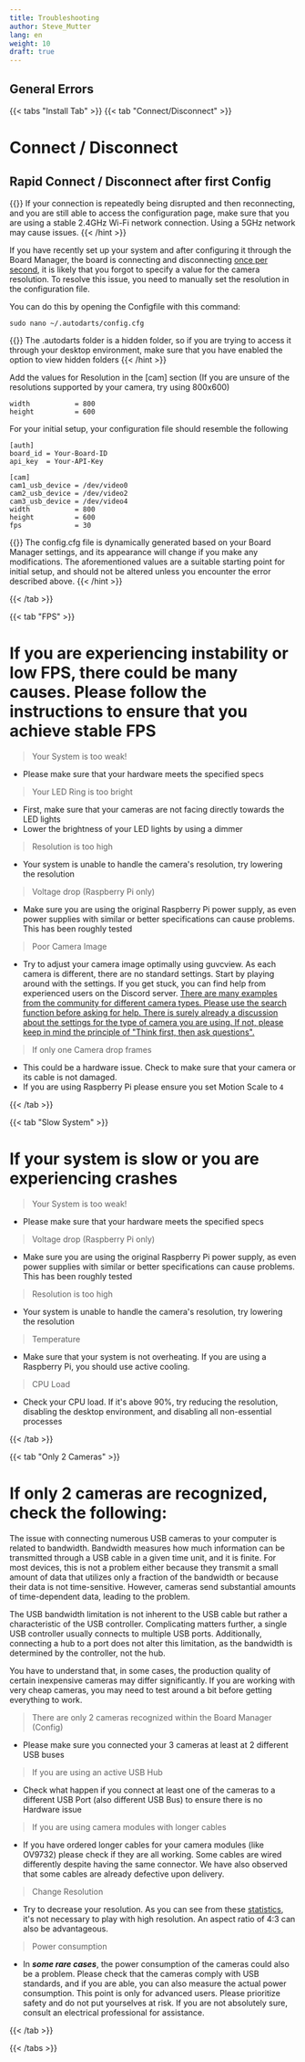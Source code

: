 ```yaml
---
title: Troubleshooting
author: Steve_Mutter
lang: en
weight: 10
draft: true
---
```


## General Errors

{{< tabs "Install Tab" >}}
{{< tab "Connect/Disconnect" >}}

# Connect / Disconnect

## Rapid Connect / Disconnect after first Config

{{<hint type=note icon=gdoc_info_outline >}}
If your connection is repeatedly being disrupted and then reconnecting, and you are still able to access the configuration page, make sure that you are using a stable 2.4GHz Wi-Fi network connection. Using a 5GHz network may cause issues.
{{< /hint >}}

If you have recently set up your system and after configuring it through the Board Manager, the board is connecting and disconnecting <u>once per second</u>, it is likely that you forgot to specify a value for the camera resolution. To resolve this issue, you need to manually set the resolution in the configuration file.

You can do this by opening the Configfile with this command:

```
sudo nano ~/.autodarts/config.cfg
```

{{<hint type=note icon=gdoc_info_outline >}}
The .autodarts folder is a hidden folder, so if you are trying to access it through your desktop environment, make sure that you have enabled the option to view hidden folders
{{< /hint >}}

Add the values for Resolution in the [cam] section (If you are unsure of the resolutions supported by your camera, try using 800x600)

```
width           = 800
height          = 600
```

For your initial setup, your configuration file should resemble the following

```
[auth]
board_id = Your-Board-ID
api_key  = Your-API-Key

[cam]
cam1_usb_device = /dev/video0
cam2_usb_device = /dev/video2
cam3_usb_device = /dev/video4
width           = 800
height          = 600
fps             = 30
```

{{<hint type=note icon=gdoc_info_outline >}}
The config.cfg file is dynamically generated based on your Board Manager settings, and its appearance will change if you make any modifications. The aforementioned values are a suitable starting point for initial setup, and should not be altered unless you encounter the error described above.
{{< /hint >}}

{{< /tab >}}

{{< tab "FPS" >}}

# If you are experiencing instability or low FPS, there could be many causes. Please follow the instructions to ensure that you achieve stable FPS

> Your System is too weak!

- Please make sure that your hardware meets the specified specs

> Your LED Ring is too bright

- First, make sure that your cameras are not facing directly towards the LED lights
- Lower the brightness of your LED lights by using a dimmer

> Resolution is too high

- Your system is unable to handle the camera's resolution, try lowering the resolution

> Voltage drop (Raspberry Pi only)

- Make sure you are using the original Raspberry Pi power supply, as even power supplies with similar or better specifications can cause problems. This has been roughly tested

> Poor Camera Image

- Try to adjust your camera image optimally using guvcview. As each camera is different, there are no standard settings. Start by playing around with the settings. If you get stuck, you can find help from experienced users on the Discord server. <u>There are many examples from the community for different camera types. Please use the search function before asking for help. There is surely already a discussion about the settings for the type of camera you are using. If not, please keep in mind the principle of "Think first, then ask questions".</u>

> If only one Camera drop frames

- This could be a hardware issue. Check to make sure that your camera or its cable is not damaged.
- If you are using Raspberry Pi please ensure you set Motion Scale to `4`

{{< /tab >}}

{{< tab "Slow System" >}}

# If your system is slow or you are experiencing crashes

> Your System is too weak!

- Please make sure that your hardware meets the specified specs

> Voltage drop (Raspberry Pi only)

- Make sure you are using the original Raspberry Pi power supply, as even power supplies with similar or better specifications can cause problems. This has been roughly tested

> Resolution is too high

- Your system is unable to handle the camera's resolution, try lowering the resolution

> Temperature

- Make sure that your system is not overheating. If you are using a Raspberry Pi, you should use active cooling.

> CPU Load

- Check your CPU load. If it's above 90%, try reducing the resolution, disabling the desktop environment, and disabling all non-essential processes

{{< /tab >}}

{{< tab "Only 2 Cameras" >}}

# If only 2 cameras are recognized, check the following:

The issue with connecting numerous USB cameras to your computer is related to bandwidth. Bandwidth measures how much information can be transmitted through a USB cable in a given time unit, and it is finite. For most devices, this is not a problem either because they transmit a small amount of data that utilizes only a fraction of the bandwidth or because their data is not time-sensitive. However, cameras send substantial amounts of time-dependent data, leading to the problem.

The USB bandwidth limitation is not inherent to the USB cable but rather a characteristic of the USB controller. Complicating matters further, a single USB controller usually connects to multiple USB ports. Additionally, connecting a hub to a port does not alter this limitation, as the bandwidth is determined by the controller, not the hub.

You have to understand that, in some cases, the production quality of certain inexpensive cameras may differ significantly. If you are working with very cheap cameras, you may need to test around a bit before getting everything to work.

> There are only 2 cameras recognized within the Board Manager (Config)

- Please make sure you connected your 3 cameras at least at 2 different USB buses

> If you are using an active USB Hub

- Check what happen if you connect at least one of the cameras to a different USB Port (also different USB Bus) to ensure there is no Hardware issue

> If you are using camera modules with longer cables

- If you have ordered longer cables for your camera modules (like OV9732) please check if they are all working. Some cables are wired differently despite having the same connector. We have also observed that some cables are already defective upon delivery.

> Change Resolution

- Try to decrease your resolution. As you can see from these [statistics](/getting-started/cameras/), it's not necessary to play with high resolution. An aspect ratio of 4:3 can also be advantageous.

> Power consumption 

- In ***some rare cases***, the power consumption of the cameras could also be a problem. Please check that the cameras comply with USB standards, and if you are able, you can also measure the actual power consumption. This point is only for advanced users. Please prioritize safety and do not put yourselves at risk. If you are not absolutely sure, consult an electrical professional for assistance.


{{< /tab >}}

{{< /tabs >}}
